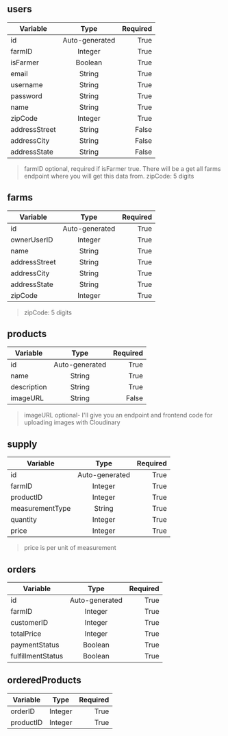 <!-- | Tables        | Are           | Cool  |
| ------------- |:-------------:| -----:|
| col 3 is      | right-aligned | $1600 |
| col 2 is      | centered      |   $12 |
| zebra stripes | are neat      |    $1 |

There must be at least 3 dashes separating each header cell.
The outer pipes (|) are optional, and you don't need to make the 
raw Markdown line up prettily. You can also use inline Markdown. -->
## users
| Variable      | Type           | Required |
| ------------- |:--------------:| --------:|
| id            | Auto-generated |     True |
| farmID        | Integer        |     True |
| isFarmer      | Boolean        |     True |
| email         | String         |     True |
| username      | String         |     True |
| password      | String         |     True |
| name          | String         |     True |
| zipCode       | Integer        |     True |
| addressStreet | String         |    False |
| addressCity   | String         |    False |
| addressState  | String         |    False |
>farmID optional, required if isFarmer true. There will be a get all farms endpoint where you will get this data from.
>zipCode: 5 digits

## farms
| Variable      | Type           | Required |
| ------------- |:--------------:| --------:|
| id            | Auto-generated |     True |
| ownerUserID   | Integer        |     True |
| name          | String         |     True |
| addressStreet | String         |     True |
| addressCity   | String         |     True |
| addressState  | String         |     True |
| zipCode       | Integer        |     True |
>zipCode: 5 digits

## products
| Variable      | Type           | Required |
| ------------- |:--------------:| --------:|
| id            | Auto-generated |     True |
| name          | String         |     True |
| description   | String         |     True |
| imageURL      | String         |    False |
>imageURL optional- I'll give you an endpoint and frontend code for uploading images with Cloudinary

## supply
| Variable        | Type           | Required |
| --------------- |:--------------:| --------:|
| id              | Auto-generated |     True |
| farmID          | Integer        |     True |
| productID       | Integer        |     True |
| measurementType | String         |     True |
| quantity        | Integer        |     True |
| price           | Integer        |     True |
>price is per unit of measurement

## orders
| Variable          | Type           | Required |
| ----------------- |:--------------:| --------:|
| id                | Auto-generated |     True |
| farmID            | Integer        |     True |
| customerID        | Integer        |     True |
| totalPrice        | Integer        |     True |
| paymentStatus     | Boolean        |     True |
| fulfillmentStatus | Boolean        |     True |

## orderedProducts
| Variable      | Type           | Required |
| ------------- |:--------------:| --------:|
| orderID       | Integer        |     True |
| productID     | Integer        |     True |